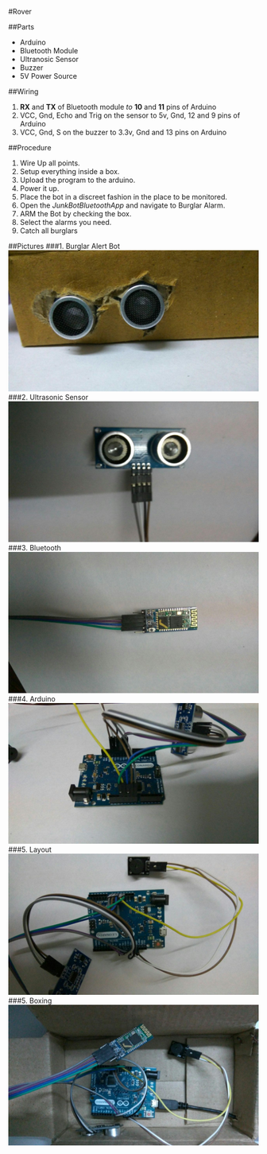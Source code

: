 #Rover

##Parts

- Arduino
- Bluetooth Module
- Ultranosic Sensor
- Buzzer
- 5V Power Source

##Wiring

1. **RX** and **TX** of Bluetooth module *to* **10** and **11** pins of Arduino
2. VCC, Gnd, Echo and Trig on the sensor to 5v, Gnd, 12 and 9 pins of Arduino
3. VCC, Gnd, S on the buzzer to 3.3v, Gnd and 13 pins on Arduino

##Procedure

1. Wire Up all points.
2. Setup everything inside a box.
3. Upload the program to the arduino.
4. Power it up.
5. Place the bot in a discreet fashion in the place to be monitored.
6. Open the *JunkBotBluetoothApp* and navigate to Burglar Alarm.
7. ARM the Bot by checking the box.
8. Select the alarms you need.
9. Catch all burglars


##Pictures
###1. Burglar Alert Bot
![BBot](/img/bbot2/1.jpg)
###2. Ultrasonic Sensor
![BBot](/img/bbot2/6.jpg)
###3. Bluetooth
![BBot](/img/bbot2/4.jpg)
###4. Arduino
![BBot](/img/bbot2/8.jpg)
###5. Layout
![BBot](/img/bbot2/7.jpg)
###5. Boxing
![BBot](/img/bbot2/9.jpg)
